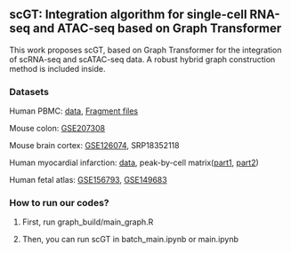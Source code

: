 ## scGT: Integration algorithm for single-cell RNA-seq and ATAC-seq based on Graph Transformer

This work proposes scGT, based on Graph Transformer for the integration of scRNA-seq and scATAC-seq data. A robust hybrid graph construction method is included inside.

### Datasets

Human PBMC: [data](https://github.com/SydneyBioX/scJoint/blob/main/data.zip), [Fragment files](https://www.ncbi.nlm.nih.gov/geo/query/acc.cgi?acc=GSE156478)

Mouse colon: [GSE207308](https://www.ncbi.nlm.nih.gov/geo/query/acc.cgi?acc=GSE207308)

Mouse brain cortex: [GSE126074](https://www.ncbi.nlm.nih.gov/geo/query/acc.cgi?acc=GSE126074), SRP18352118

Human myocardial infarction: [data](https://cellxgene.cziscience.com/collections/8191c283-0816-424b-9b61-c3e1d6258a77), peak-by-cell matrix([part1](https://zenodo.org/records/6578553), [part2](https://zenodo.org/record/6578617))

Human fetal atlas: [GSE156793](https://www.ncbi.nlm.nih.gov/geo/query/acc.cgi?acc=GSE156793), [GSE149683](https://www.ncbi.nlm.nih.gov/geo/query/acc.cgi?acc=GSE149683)


### How to run our codes?

1. First, run graph_build/main_graph.R

2. Then, you can run scGT in batch_main.ipynb or main.ipynb
